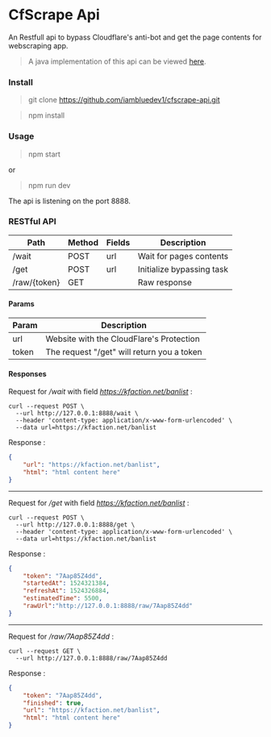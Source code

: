 # CfScrape Api

An Restfull api to bypass Cloudflare's anti-bot and get the page contents for webscraping app.
> A java implementation of this api can be viewed [here](https://github.com/iambluedev1/cfscrape-java).

### Install
> git clone https://github.com/iambluedev1/cfscrape-api.git

> npm install

### Usage
> npm start

or

> npm run dev

The api is listening on the port 8888.

### RESTful API

|  Path | Method | Fields | Description
| ------------ | ------------ | ------------ | ------------ |
| /wait | POST | url | Wait for pages contents |
| /get | POST | url | Initialize bypassing task |
| /raw/{token} |  GET | | Raw response |

#### Params

|  Param  | Description |
| ------------ | ------------ |
| url  | Website with the CloudFlare's Protection |
| token  | The request "/get" will return you a token |

#### Responses

Request for */wait* with field *https://kfaction.net/banlist* :
```curl
curl --request POST \
  --url http://127.0.0.1:8888/wait \
  --header 'content-type: application/x-www-form-urlencoded' \
  --data url=https://kfaction.net/banlist
```

Response :
```json
{
    "url": "https://kfaction.net/banlist",
    "html": "html content here"
}
```

---

Request for */get* with field *https://kfaction.net/banlist* :
```curl
curl --request POST \
  --url http://127.0.0.1:8888/get \
  --header 'content-type: application/x-www-form-urlencoded' \
  --data url=https://kfaction.net/banlist
```

Response :
```json
{
    "token": "7Aap85Z4dd",
    "startedAt": 1524321384,
    "refreshAt": 1524326884,
    "estimatedTime": 5500,
    "rawUrl":"http://127.0.0.1:8888/raw/7Aap85Z4dd"
}
```
---

Request for */raw/7Aap85Z4dd* :
```curl
curl --request GET \
  --url http://127.0.0.1:8888/raw/7Aap85Z4dd
```
Response :
```json
{
    "token": "7Aap85Z4dd",
    "finished": true,
    "url": "https://kfaction.net/banlist",
    "html": "html content here"
}
```